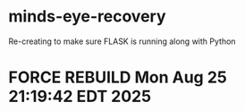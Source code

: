 # minds-eye-recovery
Re-creating to make sure FLASK is running along with Python
# FORCE REBUILD Mon Aug 25 21:19:42 EDT 2025
